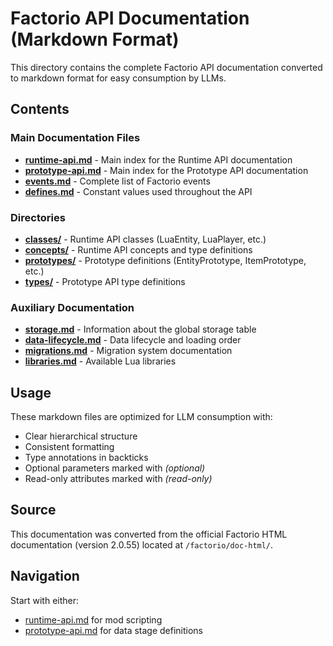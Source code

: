 # Factorio API Documentation (Markdown Format)

This directory contains the complete Factorio API documentation converted to markdown format for easy consumption by LLMs.

## Contents

### Main Documentation Files

- **[runtime-api.md](runtime-api.md)** - Main index for the Runtime API documentation
- **[prototype-api.md](prototype-api.md)** - Main index for the Prototype API documentation
- **[events.md](events.md)** - Complete list of Factorio events
- **[defines.md](defines.md)** - Constant values used throughout the API

### Directories

- **[classes/](classes/)** - Runtime API classes (LuaEntity, LuaPlayer, etc.)
- **[concepts/](concepts/)** - Runtime API concepts and type definitions
- **[prototypes/](prototypes/)** - Prototype definitions (EntityPrototype, ItemPrototype, etc.)
- **[types/](types/)** - Prototype API type definitions

### Auxiliary Documentation

- **[storage.md](storage.md)** - Information about the global storage table
- **[data-lifecycle.md](data-lifecycle.md)** - Data lifecycle and loading order
- **[migrations.md](migrations.md)** - Migration system documentation
- **[libraries.md](libraries.md)** - Available Lua libraries

## Usage

These markdown files are optimized for LLM consumption with:
- Clear hierarchical structure
- Consistent formatting
- Type annotations in backticks
- Optional parameters marked with _(optional)_
- Read-only attributes marked with _(read-only)_

## Source

This documentation was converted from the official Factorio HTML documentation (version 2.0.55) located at `/factorio/doc-html/`.

## Navigation

Start with either:
- [runtime-api.md](runtime-api.md) for mod scripting
- [prototype-api.md](prototype-api.md) for data stage definitions